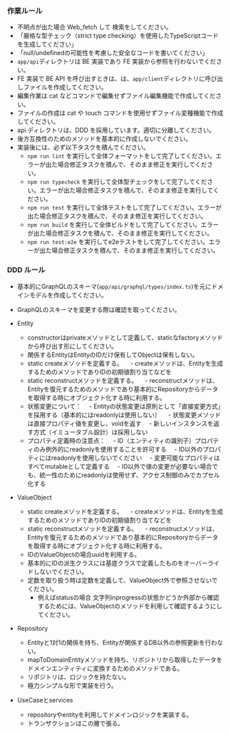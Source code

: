 ### 作業ルール

- 不明点が出た場合 Web_fetch して 検索をしてください。
- 「厳格な型チェック（strict type checking）を使用したTypeScriptコードを生成してください」
- 「null/undefinedの可能性を考慮した安全なコードを書いてください」
- `app/api`ディレクトリは BE 実装であり FE 実装から参照を行わないでください。
- FE 実装で BE API を呼び出すときは、は、`app/client`ディレクトリに呼び出しファイルを作成してください。
- 編集作業は cat などコマンドで編集せずファイル編集機能で作成してください。
- ファイルの作成は cat や touch コマンドを使用せずファイル変種機能で作成してください。
- api ディレクトリは、DDD を採用しています。適切に分離してください。
- 後方互換性のためのメソッドを基本的に作成しないでください。
- 実装後には、必ず以下タスクを積んでください。
  - `npm run lint` を実行して全体フォーマットをして完了してください。エラーが出た場合修正タスクを積んで、そのまま修正を実行してください。
  - `npm run typecheck` を実行して全体型チェックをして完了してください。エラーが出た場合修正タスクを積んで、そのまま修正を実行してください。
  - `npm run test` を実行して全体テストをして完了してください。エラーが出た場合修正タスクを積んで、そのまま修正を実行してください。
  - `npm run build` を実行して全体ビルドをして完了してください。エラーが出た場合修正タスクを積んで、そのまま修正を実行してください。
  - `npm run test:e2e` を実行してe2eテストをして完了してください。エラーが出た場合修正タスクを積んで、そのまま修正を実行してください。

### DDD ルール

- 基本的にGraphQLのスキーマ(`app/api/graphql/types/index.ts`)を元にドメインモデルを作成してください。
- GraphQLのスキーマを変更する際は確認を取ってください。

- Entity

  - constructorはprivateメソッドとして定義して、staticなfactoryメソッドから呼び出す形にしてください。
  - 関係するEntityはEntityのIDだけ保有してObjectは保有しない。
  - static createメソッドを定義する。
    　- createメソッドは、Entityを生成するためのメソッドでありIDの初期値割り当てなどを
  - static reconstructメソッドを定義する。
    　- reconstructメソッドは、Entityを復元するためのメソッドであり基本的にRepositoryからデータを取得する時にオブジェクト化する時に利用する。
  - 状態変更について：
    　- Entityの状態変更は原則として「直接変更方式」を採用する（基本的にはreadonlyは使用しない）
    　- 状態変更メソッドは直接プロパティ値を変更し、voidを返す
    　- 新しいインスタンスを返す方式（イミュータブル設計）は採用しない
  - プロパティ定義時の注意点：
    　- ID（エンティティの識別子）プロパティのみ例外的にreadonlyを使用することを許可する
    　- ID以外のプロパティにはreadonlyを使用しないでください
    　- 変更可能なプロパティはすべてmutableとして定義する
    　- ID以外で値の変更が必要ない場合でも、統一性のためにreadonlyは使用せず、アクセス制御のみでカプセル化する

- ValueObject

  - static createメソッドを定義する。
    　- createメソッドは、Entityを生成するためのメソッドでありIDの初期値割り当てなどを
  - static reconstructメソッドを定義する。
    　- reconstructメソッドは、Entityを復元するためのメソッドであり基本的にRepositoryからデータを取得する時にオブジェクト化する時に利用する。
  - IDのValueObjectの場合uuidを利用する。
  - 基本的にIDの派生クラスには基底クラスで定義したものをオーバーライドしないでください。
  - 定数を取り扱う時は定数を定義して、ValueObject外で参照させないでください。
    - 例えばstatusの場合 文字列inprogressの状態かどうか外部から確認するためには、ValueObjectのメソッドを利用して確認するようにしてください。

- Repository

  - Entityと1対1の関係を持ち、Entityが関係するDB以外の参照更新を行わない。
  - mapToDomainEntityメソッドを持ち、リポジトリから取得したデータをドメインエンティティに変換するためのメソッドである。
  - リポジトリは、ロジックを持たない。
  - 極力シンプルな形で実装を行う。

- UseCaseとservices

  - repositoryやentityを利用してドメインロジックを実装する。
  - トランザクションはこの層で張る。
